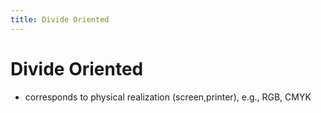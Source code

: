```yaml
---
title: Divide Oriented
---
```


# Divide Oriented
- corresponds to physical realization (screen,printer), e.g., RGB, CMYK












